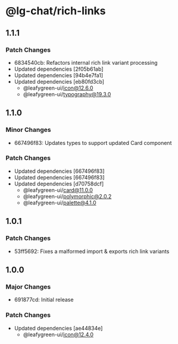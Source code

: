 # @lg-chat/rich-links

## 1.1.1

### Patch Changes

- 6834540cb: Refactors internal rich link variant processing
- Updated dependencies [2f05b61ab]
- Updated dependencies [94b4e7fa1]
- Updated dependencies [eb80fd3cb]
  - @leafygreen-ui/icon@12.6.0
  - @leafygreen-ui/typography@19.3.0

## 1.1.0

### Minor Changes

- 667496f83: Updates types to support updated Card component

### Patch Changes

- Updated dependencies [667496f83]
- Updated dependencies [667496f83]
- Updated dependencies [d70758dcf]
  - @leafygreen-ui/card@11.0.0
  - @leafygreen-ui/polymorphic@2.0.2
  - @leafygreen-ui/palette@4.1.0

## 1.0.1

### Patch Changes

- 53ff5692: Fixes a malformed import & exports rich link variants

## 1.0.0

### Major Changes

- 691877cd: Initial release

### Patch Changes

- Updated dependencies [ae44834e]
  - @leafygreen-ui/icon@12.4.0

